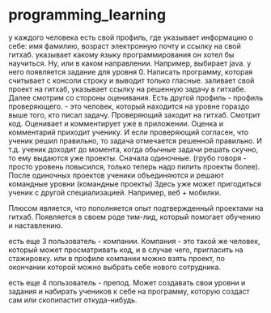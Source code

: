 # programming_learning
у каждого человека есть свой профиль, где указывает информацию о себе: имя фамилию, возраст электронную почту и ссылку на свой гитхаб.
указывает какому языку программирования он хотел бы научиться. Ну, или в каком направлении.
Например, выбирает java. 
у него появляется задание для уровня 0. Написать программу, которая считывает с консоли строку и выводит только гласные.
заливает свой проект на гитхаб, указывает ссылку на решенную задачу в гитхабе. 
Далее смотрим со стороны оценивания.
Есть другой профиль - профиль проверяющего. - это человек, который находится на уровне гораздо выше того, кто писал задачу. Проверяющий заходит на гитхаб. Смотрит код. Оценивает и комментирует уже в приложении.
Оценка и комментарий приходит ученику. И если проверяющий согласен, что ученик решил правильно, то задача отмечается решенной правильно.
И т.д. 
ученик доходит до момента, когда обычные задачи решать скучно, то ему выдаются уже проекты. Сначала одиночные. (грубо говоря - просто уровень повысился, только теперь надо пилить проекты более).
После одиночных проектов ученики объединяются и решают командные уровни (командные проекты) Здесь уже может пригодиться ученик с другой специализацией.  Например, веб  + мобилки.

Плюсом является, что пополняется опыт подтвержденный проектами на гитхаб.
Появляется в своем роде тим-лид, который помогает обучению и наставлению.

есть еще 3 пользователь - компании.
Компания - это такой же человек, который может просматривать код, и в случае чего, пригласить на стажировку.
или в профиле компании можно взять проект, по окончании которой можно выбрать себе нового сотрудника.

есть еще 4 пользователь - препод.
Может создавать свои уровни и задания и набирать учеников к себе на программу, которую создаст сам или скопипастит откуда-нибудь.



